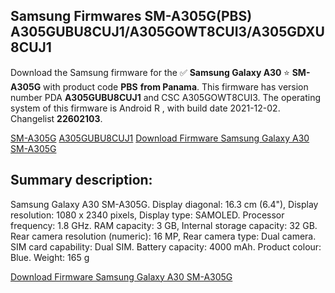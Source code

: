<h2>Samsung Firmwares SM-A305G(PBS) A305GUBU8CUJ1/A305GOWT8CUI3/A305GDXU8CUJ1</h2>
Download the Samsung firmware for the ✅ <strong>Samsung Galaxy A30 </strong> ⭐ <strong>SM-A305G</strong> with product code <strong>PBS</strong> <strong> from Panama</strong>. This firmware has version number PDA <strong>A305GUBU8CUJ1</strong> and CSC A305GOWT8CUI3. The operating system of this firmware is Android R , with build date 2021-12-02. Changelist <strong>22602103</strong>.


[SM-A305G](https://samfirm.shop/samsung/model/SM-A305G)
[A305GUBU8CUJ1](https://samfirm.shop/samsung/pda/A305GUBU8CUJ1)
[Download Firmware Samsung Galaxy A30 SM-A305G](https://samfirm.shop/samsung/firmware/479345)
<h2>Summary description:</h2>
<p>Samsung Galaxy A30 SM-A305G. Display diagonal: 16.3 cm (6.4"), Display resolution: 1080 x 2340 pixels, Display type: SAMOLED. Processor frequency: 1.8 GHz. RAM capacity: 3 GB, Internal storage capacity: 32 GB. Rear camera resolution (numeric): 16 MP, Rear camera type: Dual camera. SIM card capability: Dual SIM. Battery capacity: 4000 mAh. Product colour: Blue. Weight: 165 g</p>


[Download Firmware Samsung Galaxy A30 SM-A305G](https://samfirm.shop/samsung/firmware/479345)
